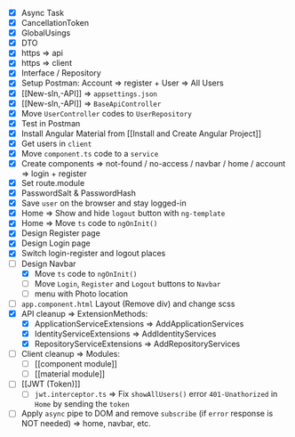 - [x] Async Task
- [x] CancellationToken
- [x] GlobalUsings
- [x] DTO
- [x] https => api
- [x] https => client
- [x] Interface / Repository
- [x] Setup Postman: Account => register + User => All Users
- [x] [[New-sln,-API]] => `appsettings.json`
- [x] [[New-sln,-API]] => `BaseApiController`
- [x] Move `UserController` codes to `UserRepository`
- [x] Test in Postman
- [x] Install Angular Material from [[Install and Create Angular Project]]
- [x] Get users in `client`
- [x] Move `component.ts` code to a `service`
- [x] Create components => not-found / no-access / navbar / home / account => login + register
- [x] Set route.module
- [x] PasswordSalt & PasswordHash
- [x] Save `user` on the browser and stay logged-in
- [x] Home => Show and hide `logout` button with `ng-template`
- [x] Home => Move `ts` code to `ngOnInit()`
- [x] Design Register page
- [x] Design Login page
- [x] Switch login-register and logout places
- [ ] Design Navbar
	- [x] Move `ts` code to `ngOnInit()`
	- [ ] Move `Login`, `Register` and `Logout` buttons to `Navbar`
	- [ ] menu with Photo location
- [ ] `app.component.html` Layout (Remove div) and change scss
- [x] API cleanup => ExtensionMethods:
	- [x] ApplicationServiceExtensions => AddApplicationServices
	- [x] IdentityServiceExtensions => AddIdentityServices
	- [x] RepositoryServiceExtensions => AddRepositoryServices
- [ ] Client cleanup => Modules:
	- [ ] [[component module]]
	- [ ] [[material module]]
- [ ] [[JWT (Token)]]
	- [ ] `jwt.interceptor.ts` => Fix `showAllUsers()` error `401-Unathorized` in `Home` by sending the `token`
- [ ] Apply `async` pipe to DOM and remove `subscribe` (if `error` response is NOT needed) => home, navbar, etc. 
